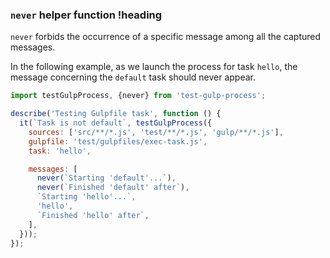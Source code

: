 ### `never` helper function !heading

`never` forbids the occurrence of a specific message among all the captured messages.

In the following example, as we launch the process for task `hello`, the message concerning the `default` task should never appear.

```js
import testGulpProcess, {never} from 'test-gulp-process';

describe('Testing Gulpfile task', function () {
  it(`Task is not default`, testGulpProcess({
    sources: ['src/**/*.js', 'test/**/*.js', 'gulp/**/*.js'],
    gulpfile: 'test/gulpfiles/exec-task.js',
    task: 'hello',

    messages: [
      never(`Starting 'default'...`),
      never(`Finished 'default' after`),
      `Starting 'hello'...`,
      'hello',
      `Finished 'hello' after`,
    ],
  }));
});
```
